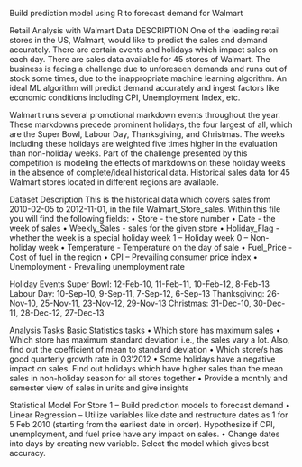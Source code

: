 Build prediction model using R to forecast demand for Walmart

Retail Analysis with Walmart Data
DESCRIPTION One of the leading retail stores in the US, Walmart, would like to predict the sales and demand accurately. There are certain events and holidays which impact sales on each day. There are sales data available for 45 stores of Walmart. The business is facing a challenge due to unforeseen demands and runs out of stock some times, due to the inappropriate machine learning algorithm. An ideal ML algorithm will predict demand accurately and ingest factors like economic conditions including CPI, Unemployment Index, etc.

Walmart runs several promotional markdown events throughout the year. These markdowns precede prominent holidays, the four largest of all, which are the Super Bowl, Labour Day, Thanksgiving, and Christmas. The weeks including these holidays are weighted five times higher in the evaluation than non-holiday weeks. Part of the challenge presented by this competition is modeling the effects of markdowns on these holiday weeks in the absence of complete/ideal historical data. Historical sales data for 45 Walmart stores located in different regions are available.

Dataset Description This is the historical data which covers sales from 2010-02-05 to 2012-11-01, in the file Walmart_Store_sales. Within this file you will find the following fields: • Store - the store number • Date - the week of sales • Weekly_Sales - sales for the given store • Holiday_Flag - whether the week is a special holiday week 1 – Holiday week 0 – Non-holiday week • Temperature - Temperature on the day of sale • Fuel_Price - Cost of fuel in the region • CPI – Prevailing consumer price index • Unemployment - Prevailing unemployment rate

Holiday Events Super Bowl: 12-Feb-10, 11-Feb-11, 10-Feb-12, 8-Feb-13 Labour Day: 10-Sep-10, 9-Sep-11, 7-Sep-12, 6-Sep-13 Thanksgiving: 26-Nov-10, 25-Nov-11, 23-Nov-12, 29-Nov-13 Christmas: 31-Dec-10, 30-Dec-11, 28-Dec-12, 27-Dec-13

Analysis Tasks Basic Statistics tasks • Which store has maximum sales • Which store has maximum standard deviation i.e., the sales vary a lot. Also, find out the coefficient of mean to standard deviation • Which store/s has good quarterly growth rate in Q3’2012 • Some holidays have a negative impact on sales. Find out holidays which have higher sales than the mean sales in non-holiday season for all stores together • Provide a monthly and semester view of sales in units and give insights

Statistical Model For Store 1 – Build prediction models to forecast demand • Linear Regression – Utilize variables like date and restructure dates as 1 for 5 Feb 2010 (starting from the earliest date in order). Hypothesize if CPI, unemployment, and fuel price have any impact on sales. • Change dates into days by creating new variable. Select the model which gives best accuracy.
